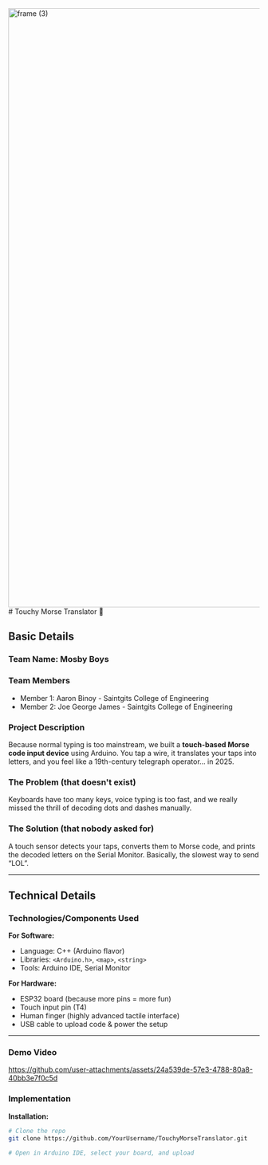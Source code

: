 <img width="3188" height="1202" alt="frame (3)" src="https://github.com/user-attachments/assets/517ad8e9-ad22-457d-9538-a9e62d137cd7" />
# Touchy Morse Translator 🎯

## Basic Details
### Team Name: Mosby Boys

### Team Members
- Member 1: Aaron Binoy - Saintgits College of Engineering
- Member 2: Joe George James - Saintgits College of Engineering

### Project Description
Because normal typing is too mainstream, we built a **touch-based Morse code input device** using Arduino. You tap a wire, it translates your taps into letters, and you feel like a 19th-century telegraph operator… in 2025.

### The Problem (that doesn't exist)
Keyboards have too many keys, voice typing is too fast, and we really missed the thrill of decoding dots and dashes manually.

### The Solution (that nobody asked for)
A touch sensor detects your taps, converts them to Morse code, and prints the decoded letters on the Serial Monitor. Basically, the slowest way to send “LOL”.

---

## Technical Details
### Technologies/Components Used
**For Software:**
- Language: C++ (Arduino flavor)
- Libraries: `<Arduino.h>`, `<map>`, `<string>`
- Tools: Arduino IDE, Serial Monitor

**For Hardware:**
- ESP32 board (because more pins = more fun)
- Touch input pin (T4)
- Human finger (highly advanced tactile interface)
- USB cable to upload code & power the setup



---
### Demo Video

https://github.com/user-attachments/assets/24a539de-57e3-4788-80a8-40bb3e7f0c5d


### Implementation
**Installation:**
```bash
# Clone the repo
git clone https://github.com/YourUsername/TouchyMorseTranslator.git

# Open in Arduino IDE, select your board, and upload
